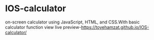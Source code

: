 # IOS-calculator
on-screen calculator using JavaScript, HTML, and CSS.With basic calculator function
view live preview-https://toyehamzat.github.io/IOS-calculator/
